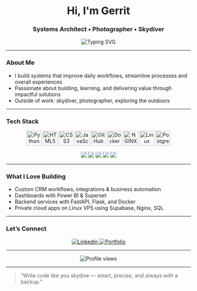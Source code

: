 <h1 align="center">Hi, I'm Gerrit</h1>
<h3 align="center">Systems Architect • Photographer • Skydiver</h3>

<p align="center">
  <img src="https://readme-typing-svg.demolab.com?font=Fira+Code&pause=1000&center=true&vCenter=true&multiline=true&width=435&lines=I+love+building+things+that+work.;I+build+systems%2C+dashboards%2C+and+CRMs.;I+break+limits+in+code+and+in+freefall." alt="Typing SVG" />
</p>

---

### **About Me**
- I build systems that improve daily workflows, streamline processes and overall experiences
- Passionate about building, learning, and delivering value through impactful solutions
- Outside of work: skydiver, photographer, exploring the outdoors

---

### **Tech Stack**

<p align="center">
  <img src="https://cdn.jsdelivr.net/gh/devicons/devicon/icons/python/python-original.svg" alt="Python" width="40" height="40"/>
  <img src="https://cdn.jsdelivr.net/gh/devicons/devicon/icons/html5/html5-original.svg" alt="HTML5" width="40" height="40"/>
  <img src="https://cdn.jsdelivr.net/gh/devicons/devicon/icons/css3/css3-original.svg" alt="CSS3" width="40" height="40"/>
  <img src="https://cdn.jsdelivr.net/gh/devicons/devicon/icons/javascript/javascript-original.svg" alt="JavaScript" width="40" height="40"/>
  <img src="https://cdn.jsdelivr.net/gh/devicons/devicon/icons/github/github-original.svg" alt="GitHub" width="40" height="40"/>
  <img src="https://cdn.jsdelivr.net/gh/devicons/devicon/icons/docker/docker-original.svg" alt="Docker" width="40" height="40"/>
  <img src="https://cdn.jsdelivr.net/gh/devicons/devicon/icons/nginx/nginx-original.svg" alt="NGINX" width="40" height="40"/>
  <img src="https://cdn.jsdelivr.net/gh/devicons/devicon/icons/linux/linux-original.svg" alt="Linux" width="40" height="40"/>
  <img src="https://cdn.jsdelivr.net/gh/devicons/devicon/icons/postgresql/postgresql-original.svg" alt="PostgreSQL" width="40" height="40"/>
</p>

<p align="center">
  <img src="https://img.shields.io/badge/Supabase-3ECF8E?style=for-the-badge&logo=supabase&logoColor=white" />
  <img src="https://img.shields.io/badge/Bitrix24-00AEEF?style=for-the-badge&logo=data:image/svg+xml;base64,[bitrix_logo]" />
  <img src="https://img.shields.io/badge/Power%20BI-F2C811?style=for-the-badge&logo=powerbi&logoColor=black" />
  <img src="https://img.shields.io/badge/Apache%20Superset-89CFF0?style=for-the-badge&logo=apache&logoColor=white" />
  <img src="https://img.shields.io/badge/Streamlit-white?style=for-the-badge&logo=streamlit&logoColor=FF4B4B" />
</p>

---

### **What I Love Building**
- Custom CRM workflows, integrations & business automation
- Dashboards with Power BI & Superset
- Backend services with FastAPI, Flask, and Docker
- Private cloud apps on Linux VPS using Supabase, Nginx, SQL

---

### **Let’s Connect**

<p align="center">
  <a href="https://www.linkedin.com/in/YOUR-LINKEDIN-HANDLE" target="_blank">
    <img src="https://img.shields.io/badge/LinkedIn-0A66C2?style=for-the-badge&logo=linkedin&logoColor=white" alt="LinkedIn" />
  </a>
  <a href="https://gerritv.com" target="_blank">
    <img src="https://img.shields.io/badge/Portfolio-24292F?style=for-the-badge&logo=githubpages&logoColor=white" alt="Portfolio" />
  </a>
</p>

---

<p align="center">
  <img src="https://komarev.com/ghpvc/?username=gerritdev&style=flat-square&color=blue" alt="Profile views" />
</p>

---

> “Write code like you skydive — smart, precise, and always with a backup.”
